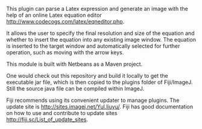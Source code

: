 This plugin can parse a Latex expression and generate an image with the help of an online Latex equation editor http://www.codecogs.com/latex/eqneditor.php.

It allows the user to specify the final resolution and size of the equation and whether to insert 
the equation into any existing image window. The equation is inserted to the target window
and automatically selected for further operation, such as moving with the arrow keys.

This module is built with Netbeans as a Maven project.

One would check out this repository and build it locally to get the executable jar file, which is then copied to the plugins folder of Fiji/ImageJ. Still the source java file can be compiled within ImageJ. 

Fiji recommends using its convenient updater to manage plugins. The update site is http://sites.imagej.net/Yul.liuyu/. Fiji has good documentation on how to use and contribute to update sites http://fiji.sc/List_of_update_sites.

